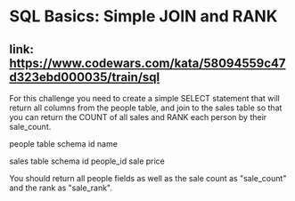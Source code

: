 # SQL Basics: Simple JOIN and RANK

## link: https://www.codewars.com/kata/58094559c47d323ebd000035/train/sql

For this challenge you need to create a simple SELECT statement that will return all columns from the people table, and join to the sales table so that you can return the COUNT of all sales and RANK each person by their sale_count.

people table schema
id
name

sales table schema
id
people_id
sale
price

You should return all people fields as well as the sale count as "sale_count" and the rank as "sale_rank".